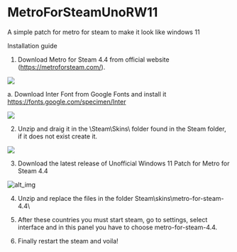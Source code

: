 # MetroForSteamUnoRW11

A simple patch for metro for steam to make it look like windows 11

Installation guide
1. Download Metro for Steam 4.4 from official website (https://metroforsteam.com/). 

![](https://i.gyazo.com/1b76e9d75ccf5ef78e5afdeaea453ef9.gif)

a. Download Inter Font from Google Fonts and install it https://fonts.google.com/specimen/Inter
 
![](https://i.gyazo.com/bc83d77e328b4c7b9b9d9786d851df5b.gif)

2. Unzip and draig it in the \Steam\Skins\ folder found in the Steam folder, if it does not exist create it.

![](https://i.gyazo.com/7f5df95874371dc73066501f52c0a6b1.gif)

3. Download the latest release of Unofficial Windows 11 Patch for Metro for Steam 4.4

![alt_img](https://i.gyazo.com/3b47cc3042fc73e969d7886b297687e6.gif)

4. Unzip and replace the files in the folder Steam\skins\metro-for-steam-4.4\



5. After these countries you must start steam, go to settings, select interface and in this panel you have to choose metro-for-steam-4.4. 

6. Finally restart the steam and voila!
